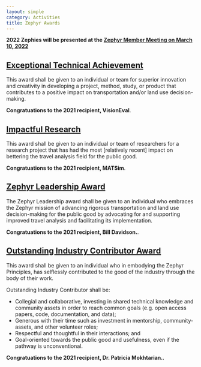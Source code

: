 ```yaml
---
layout: simple
category: Activities
title: Zephyr Awards
---
```


**2022 Zephies will be presented at the [Zephyr Member Meeting on March 10, 2022](/events/2022-03-10-member-mtg/)**

## [Exceptional Technical Achievement](/technical-achievement-award)

This award shall be given to an individual or team for superior innovation and creativity in developing a project, method, study, or product that contributes to a positive impact on transportation and/or land use decision-making.

**Congratuations to the 2021 recipient, VisionEval**.

## [Impactful Research](/impactful-research-award)

This award shall be given to an individual or team of researchers for a research project that has had the most [relatively recent] impact on bettering the travel analysis field for the public good.  

**Congratuations to the 2021 recipient, MATSim**.

## [Zephyr Leadership Award](/leadership-award)

The Zephyr Leadership award shall be given to an individual who embraces the Zephyr mission of advancing rigorous transportation and land use decision-making for the public good by advocating for and supporting improved travel analysis and facilitating its implementation.

**Congratuations to the 2021 recipient, Bill Davidson.**.

## [Outstanding Industry Contributor Award](/industry-contributor-award)

This award shall be given to an individual who in embodying the Zephyr Principles, has selflessly contributed to the good of the industry through the body of their work.

Outstanding Industry Contributor shall be:

- Collegial and collaborative, investing in shared technical knowledge and community assets in order to reach common goals (e.g. open access papers, code, documentation, and data);  
- Generous with their time such as investment in mentorship, community-assets, and other volunteer roles;  
- Respectful and thoughtful in their interactions; and  
- Goal-oriented towards the public good and usefulness, even if the pathway is unconventional.

**Congratuations to the 2021 recipient, Dr. Patricia Mokhtarian.**.
